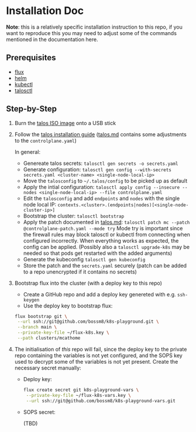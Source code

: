# Installation Doc

**Note**: this is a relatively specific installation instruction to this repo,
if you want to reproduce this you may need to adjust some of the commands
mentioned in the documentation here.

## Prerequisites

- [flux](https://fluxcd.io/flux/installation/)
- [helm](https://helm.sh/docs/intro/install/)
- [kubectl](https://kubernetes.io/docs/tasks/tools/#kubectl)
- [talosctl](https://www.talos.dev/v1.9/talos-guides/install/talosctl/)

## Step-by-Step

1. Burn the [talos ISO image](https://www.talos.dev/v1.9/talos-guides/install/bare-metal-platforms/iso/)
   onto a USB stick
2. Follow the [talos installation guide](https://www.talos.dev/v1.9/introduction/getting-started/)
   ([talos.md](./talos.md) contains some adjustments to the `controlplane.yaml`)

   In general:

   - Genereate talos secrets: `talosctl gen secrets -o secrets.yaml`
   - Generate configuration: `talosctl gen config --with-secrets secrets.yaml <cluster-name> <single-node-local-ip>`
   - Move the `talosconfig` to `~/.talos/config` to be picked up as default
   - Apply the intial configuration: `talosctl apply config --insecure --nodes <single-node-local-ip> --file controlplane.yaml`
   - Edit the `talosconfig` and add `endpoints` and `nodes` with the single node local IP:
     `contexts.<cluster>.(endpoints|nodes)[<single-node-cluster-ip>]`
   - Bootstrap the cluster: `talosctl bootstrap`
   - Apply the patch documented in [talos.md](./talos.md):
     `talosctl patch mc --patch @controlplane-patch.yaml --mode try` Mode try is
     important since the firewall rules may block talosctl or kubectl from
     connecting when configured incorrectly.  When everything works as expected,
     the config can be applied.  (Possibly also a `talosctl upgrade-k8s` may be
     needed so that pods get restarted with the added arguments)
   - Generate the kubeconfig `talosctl gen kubeconfig`
   - Store the patch and the `secrets.yaml` securely (patch can be added to a repo unencrypted if it contains no secrets)

3. Bootstrap flux into the cluster (with a deploy key to this repo)

   - Create a GitHub repo and add a deploy key genereted with e.g. `ssh-keygen`
   - Use the deploy key to bootstrap flux:

   ```bash
   flux bootstrap git \
    --url ssh://git@github.com/bossm8/k8s-playground.git \
    --branch main \
    --private-key-file ~/flux-k8s.key \
    --path clusters/mcathome
   ```

4. The initialisation of _this_ repo will fail, since the deploy key to the
   private repo containing the variables is not yet configured, and the SOPS key
   used to decrypt some of the variables is not yet present. Create the necessary
   secret manually:
  
   - Deploy key:

      ```bash
      flux create secret git k8s-playground-vars \
       --private-key-file ~/flux-k8s-vars.key \
       --url ssh://git@github.com/bossm8/k8s-playground-vars.git
      ```

   - SOPS secret:

      (TBD)
